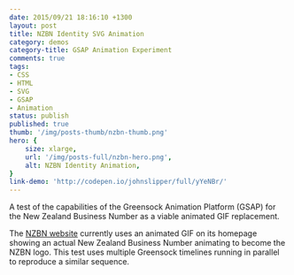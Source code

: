 ```yaml
---
date: 2015/09/21 18:16:10 +1300
layout: post
title: NZBN Identity SVG Animation
category: demos
category-title: GSAP Animation Experiment
comments: true
tags:
- CSS
- HTML
- SVG
- GSAP
- Animation
status: publish
published: true
thumb: '/img/posts-thumb/nzbn-thumb.png'
hero: {
	size: xlarge,
	url: '/img/posts-full/nzbn-hero.png',
	alt: NZBN Identity Animation,
}
link-demo: 'http://codepen.io/johnslipper/full/yYeNBr/'
---
```


A test of the capabilities of the Greensock Animation Platform (GSAP) for the New Zealand Business Number as a viable animated GIF replacement.

The [NZBN website](https://www.nzbn.govt.nz/) currently uses an animated GIF on its homepage showing an actual New Zealand Business Number animating to become the NZBN logo. This test uses multiple Greensock timelines running in parallel to reproduce a similar sequence.
